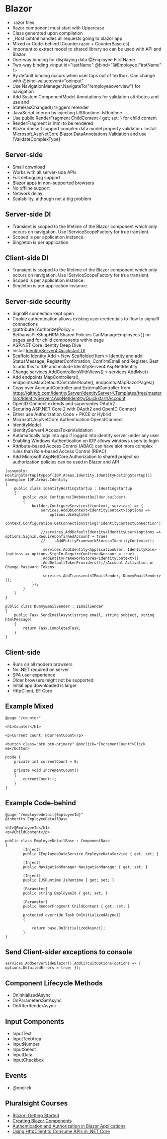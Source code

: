 # Blazor
* .razor files
* Razor component must start with Uppercase
* Class generated upon compilation
* _Host.cshtml handles all requests going to blazor app
* Mixed or Code-behind (Counter.razor  + CounterBase.cs)
* Important to extract model to shared library so can be used with API and Blazor
* One-way binding for displaying data @Employee.FirstName
* Two-way binding <input id="lastName" @bind="@Employee.FirstName" />
* By default binding occurs when user taps out of textbox. Can change with @bind-value:event="oninput"
* Use NavigationManager.NavigateTo("/employeeoverview") for navigation
* Add System.ComponentModel.Annotations for validation attributes and use <DataAnnotationsValidator /> and <ValidationSummary />
* StateHasChanged() triggers rerender
* JavaScript interop by injecting IJSRuntime JsRuntime
* Use public RenderFragment ChildContent { get; set; } for child content
* RenderFragment is html to be rendered
* Blazor doesn't support complex data model property validation. Install Microsoft.AspNetCore.Blazor.DataAnnotations.Validation and use [ValidateComplexType]

## Server-side
* Small download
* Works with all server-side APIs
* Full debugging support
* Blazor apps in non-supported browsers
* No offline support
* Network delay
* Scalability, although not a big problem

## Server-side DI
* Transient is scoped to the lifetime of the Blazor component which only occurs on navigation. Use IServiceScopeFactory for true transient.
* Scoped is per application instance.
* Singleton is per application.

## Client-side DI
* Transient is scoped to the lifetime of the Blazor component which only occurs on navigation. Use IServiceScopeFactory for true transient.
* Scoped is per application instance.
* Singleton is per application instance.

## Server-side security
* SignalR connection kept open
* Cookie authentication allows existing user credentials to flow to signalR connections
* @attribute [Authorize(Policy = BethanysPieShopHRM.Shared.Policies.CanManageEmployees )] on pages and  <AuthorizeView Policy="@BethanysPieShopHRM.Shared.Policies.CanManageEmployees"> for child components within page
* ASP.NET Core Identity Deep Dive
* Install [IdentityServer4.Quickstart.UI](https://github.com/IdentityServer/IdentityServer4.Quickstart.UI)
* Scaffold Identity Add > New Scaffolded Item > Identity and add StatusMessage, RegisterConfirmation, ConfirmEmail and Register. Best to add this to IDP and include IdentityServer4.AspNetIdentity
* Change services.AddControllersWithViews() > services.AddMvc()
* Add  endpoints.MapControllers(), endpoints.MapDefaultControllerRoute(), endpoints.MapRazorPages()
* Copy over AccountController and ExternalController from https://github.com/IdentityServer/IdentityServer4.Templates/tree/master/src/IdentityServer4AspNetIdentity/Quickstart/Account
* OpenID Connect extends and supersedes OAuth2
* Securing ASP.NET Core 2 with OAuth2 and OpenID Connect
* Either use Authorization Code + PKCE or Hybrid
* Microsoft.AspNetCore.Authentication.OpenIdConnect
* IdentityModel
* IdentityServer4.AccessTokenValidation
* Automatically logs into app if logged into identity server under any user 
* Enabling Windows Authentication on IDP allows windows users to login
* Attribute-based Access Control (ABAC) can have alot more complex rules than Role-based Access Control (RBAC)
* Add Microsoft.AspNetCore.Authorization to shared project so authorization policies can be used in Blazor and API

```
[assembly: HostingStartup(typeof(IDP.Areas.Identity.IdentityHostingStartup))]
namespace IDP.Areas.Identity
{
    public class IdentityHostingStartup : IHostingStartup
    {
        public void Configure(IWebHostBuilder builder)
        {
            builder.ConfigureServices((context, services) => {
                services.AddDbContext<IdentityContext>(options =>
                    options.UseSqlite(
                        context.Configuration.GetConnectionString("IdentityContextConnection")));

                //services.AddDefaultIdentity<IdentityUser>(options => options.SignIn.RequireConfirmedAccount = true)
                //    .AddEntityFrameworkStores<IdentityContext>();

                 services.AddIdentity<ApplicationUser, IdentityRole>(options => options.SignIn.RequireConfirmedAccount = true)
                .AddEntityFrameworkStores<IdentityContext>()
                .AddDefaultTokenProviders();//Account Activation or Change Password Tokens
				
				 services.AddTransient<IEmailSender, DummyEmailSender>();
            });
        }
    }
}
```

```
public class DummyEmailSender : IEmailSender
{
	public Task SendEmailAsync(string email, string subject, string htmlMessage)
	{
		return Task.CompletedTask;
	}
}
```

## Client-side
* Runs on all modern browsers
* No .NET required on server
* SPA user experience
* Older browsers might not be supported
* Initial app downloaded is larger
* HttpClient, EF Core

## Example Mixed
```
@page "/counter"

<h1>Counter</h1>

<p>Current count: @currentCount</p>

<button class="btn btn-primary" @onclick="IncrementCount">Click me</button>

@code {
    private int currentCount = 0;

    private void IncrementCount()
    {
        currentCount++;
    }
}
```

## Example Code-behind
```
@page "/employeedetail{EmployeeId}"
@inherits EmployeeDetailBase

<h1>@EmployeeId</h1>
<p>@ChildContent</p>
```

```
public class EmployeeDetailBase : ComponentBase
{
		[Inject]
        public IEmployeeDataService EmployeeDataService { get; set; }
		
		[Inject]
        public NavigationManager NavigationManager { get; set; }
		
		[Inject]
        public IJSRuntime JsRuntime { get; set; }
		
		[Parameter]
        public string EmployeeId { get; set; }
		
		[Parameter]
        public RenderFragment ChildContent { get; set; }
		
		protected override Task OnInitializedAsync()
        {

            return base.OnInitializedAsync();
        }
}

```

## Send Client-sider exceptions to console
```
services.AddServerSideBlazor().AddCircuitOptions(options => { options.DetailedErrors = true; });
```

## Component Lifecycle Methods
* OnInitializedAsync
* OnParametersSetAsync
* OnAfterRenderAsync

## Input Components
* InputText
* InputTextArea
* InputNumber
* InputSelect
* InputData
* InputCheckbox

## Events
* @onclick


## Pluralsight Courses
* [Blazor: Getting Started](https://app.pluralsight.com/library/courses/getting-started-blazor/table-of-contents)
* [Creating Blazor Components](https://app.pluralsight.com/library/courses/creating-blazor-components/table-of-contents)
* [Authentication and Authorization in Blazor Applications](https://app.pluralsight.com/library/courses/authentication-authorization-blazor-applications/table-of-contents)
* [Using HttpClient to Consume APIs in .NET Core](https://app.pluralsight.com/library/courses/httpclient-consume-apis-dotnet-core/table-of-contents)